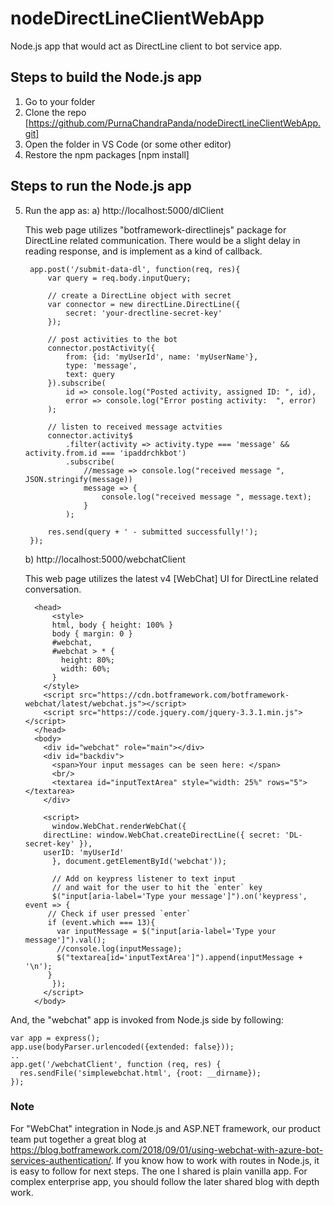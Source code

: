 # nodeDirectLineClientWebApp
Node.js app that would act as DirectLine client to bot service app.


##  Steps to build the Node.js app
1. Go to your folder
2. Clone the repo [https://github.com/PurnaChandraPanda/nodeDirectLineClientWebApp.git]
3. Open the folder in VS Code (or some other editor)
4. Restore the npm packages [npm install]

## Steps to run the Node.js app
5. Run the app as:
	a)
	http://localhost:5000/dlClient
	
	This web page utilizes "botframework-directlinejs" package for DirectLine related communication. There would be a slight delay in reading response, and is implement as a kind of callback.
	
		app.post('/submit-data-dl', function(req, res){
			var query = req.body.inputQuery;

			// create a DirectLine object with secret
			var connector = new directLine.DirectLine({
				secret: 'your-drectline-secret-key'
			});

			// post activities to the bot
			connector.postActivity({
				from: {id: 'myUserId', name: 'myUserName'},
				type: 'message',
				text: query
			}).subscribe(
				id => console.log("Posted activity, assigned ID: ", id),
				error => console.log("Error posting activity:  ", error)
			);

			// listen to received message actvities
			connector.activity$
				.filter(activity => activity.type === 'message' && activity.from.id === 'ipaddrchkbot')
				.subscribe(
					//message => console.log("received message ", JSON.stringify(message))
					message => {
						console.log("received message ", message.text);
					}
				);
			
			res.send(query + ' - submitted successfully!');
		});
		
	b)
	http://localhost:5000/webchatClient
	
	This web page utilizes the latest v4 [WebChat] UI for DirectLine related conversation.

    ```	
	  <head>
	      <style>
		  html, body { height: 100% }
		  body { margin: 0 }
		  #webchat,
		  #webchat > * {
		    height: 80%;
		    width: 60%;
		  }
		</style>
		<script src="https://cdn.botframework.com/botframework-webchat/latest/webchat.js"></script>
		<script src="https://code.jquery.com/jquery-3.3.1.min.js"></script>
	  </head>
	  <body>
	    <div id="webchat" role="main"></div>
	    <div id="backdiv">
	      <span>Your input messages can be seen here: </span>
	      <br/>
	      <textarea id="inputTextArea" style="width: 25%" rows="5"></textarea>
	    </div>

	    <script>
	      window.WebChat.renderWebChat({
		directLine: window.WebChat.createDirectLine({ secret: 'DL-secret-key' }),
		userID: 'myUserId'
	      }, document.getElementById('webchat'));

	      // Add on keypress listener to text input
	      // and wait for the user to hit the `enter` key
	      $("input[aria-label='Type your message']").on('keypress', event => {
		 // Check if user pressed `enter`
		 if (event.which === 13){
		   var inputMessage = $("input[aria-label='Type your message']").val();
		   //console.log(inputMessage);
		   $("textarea[id='inputTextArea']").append(inputMessage + '\n');
		 }
	      });
	    </script>    
	  </body>
	 ```	
  And, the "webchat" app is invoked from Node.js side by following:
  ```
  var app = express();
  app.use(bodyParser.urlencoded({extended: false}));
  ..
  app.get('/webchatClient', function (req, res) {
    res.sendFile('simplewebchat.html', {root: __dirname});
  });
  ```

### Note
For "WebChat" integration in Node.js and ASP.NET framework, our product team put together a great blog at https://blog.botframework.com/2018/09/01/using-webchat-with-azure-bot-services-authentication/. If you know how to work with routes in Node.js, it is easy to follow for next steps. The one I shared is plain vanilla app. For complex enterprise app, you should follow the later shared blog with depth work.

